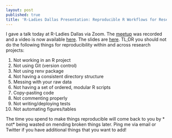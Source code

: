 ```yaml
---
layout: post
published: true
title: 'R-Ladies Dallas Presentation: Reproducible R Workflows for Research Papers'
---
```

I gave a talk today at R-Ladies Dallas via Zoom. The [meetup](https://www.meetup.com/rladies-dallas/events/275737054/) was recorded and a video is now available [here](https://www.youtube.com/watch?reload=9&v=j4oIJCdTO8Q). The slides are [here](/figs/rladies_dallas_reproducibility_20210125.pdf).
TL;DR you should not do the following things for reproducibility within and across research projects:
1. Not working in an R project
2. Not using Git (version control)
3. Not using renv package
4. Not having a consistent directory structure
5. Messing with your raw data
6. Not having a set of ordered, modular R scripts
7. Copy-pasting code
8. Not commenting properly
9. Not writing/deploying tests
10. Not automating figures/tables

The time you spend to make things reproducible will come back to you by * not* being wasted on mending broken things later. Ping me via email or Twitter if you have additional things that you want to add!
